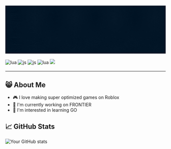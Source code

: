 ![Banner](https://github.com/CoIorEvent8/CoIorEvent8/blob/8115ce3df0270238b50ec7b1283002ef969a9192/CoIorEvent.gif)

<span>
<img src=https://img.shields.io/badge/luau-%232C2D72.svg?&style=for-the-badge&logo=lua&logoColor=white alt=lua style="margin-bottom: 5px;" />
</span>
<span>
<img src=https://img.shields.io/badge/javascript-%23F7DF1E.svg?&style=for-the-badge&logo=javascript&logoColor=%2331302e alt=js style="margin-bottom: 5px;" />
</span>
<span>
<img src=https://img.shields.io/badge/next.js-%23000000.svg?&style=for-the-badge&logo=next.js&logoColor=white alt=js style="margin-bottom: 5px;" />
</span>
<span>
<img src=https://img.shields.io/badge/node.js-%23339933.svg?&style=for-the-badge&logo=node.js&logoColor=white alt=lua style="margin-bottom: 5px;" />
</span>
<span>
  <img src="https://komarev.com/ghpvc/?username=CoIorEvent8&&style=for-the-badge&abbreviated=true" />
</span>

---

## 😸 About Me

- 🎮 I love making super optimized games on Roblox
- 🏹 I'm currently working on FRONTIER
- 🌱 I'm interested in learning GO

## 📈 GitHub Stats

![Your GitHub stats](https://github-readme-stats.vercel.app/api?username=CoIorEvent8&show_icons=true&theme=radical)

